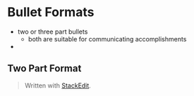 # Bullet Formats

- two or three part bullets
	- both are suitable for communicating accomplishments
- 

## Two Part Format


> Written with [StackEdit](https://stackedit.io/).
<!--stackedit_data:
eyJoaXN0b3J5IjpbNDg4NTQ3MjcyLDYxMDM4MzIyOF19
-->